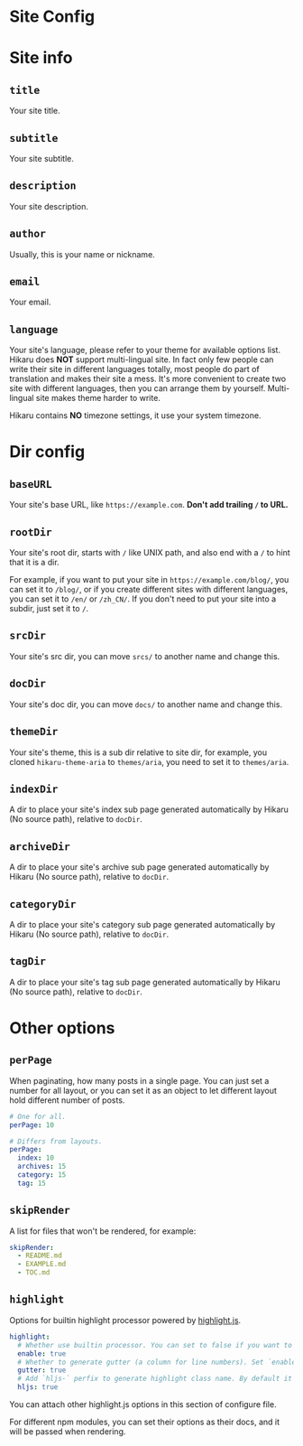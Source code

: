 Site Config
===========

# Site info

## `title`

Your site title.

## `subtitle`

Your site subtitle.

## `description`

Your site description.

## `author`

Usually, this is your name or nickname.

## `email`

Your email.

## `language`

Your site's language, please refer to your theme for available options list. Hikaru does **NOT** support multi-lingual site. In fact only few people can write their site in different languages totally, most people do part of translation and makes their site a mess. It's more convenient to create two site with different languages, then you can arrange them by yourself. Multi-lingual site makes theme harder to write.

Hikaru contains **NO** timezone settings, it use your system timezone.

# Dir config

## `baseURL`

Your site's base URL, like `https://example.com`. **Don't add trailing `/` to URL.**

## `rootDir`

Your site's root dir, starts with `/` like UNIX path, and also end with a `/` to hint that it is a dir.

For example, if you want to put your site in `https://example.com/blog/`, you can set it to `/blog/`, or if you create different sites with different languages, you can set it to `/en/` or `/zh_CN/`. If you don't need to put your site into a subdir, just set it to `/`.

## `srcDir`

Your site's src dir, you can move `srcs/` to another name and change this.

## `docDir`

Your site's doc dir, you can move `docs/` to another name and change this.

## `themeDir`

Your site's theme, this is a sub dir relative to site dir, for example, you cloned `hikaru-theme-aria` to `themes/aria`, you need to set it to `themes/aria`.

## `indexDir`

A dir to place your site's index sub page generated automatically by Hikaru (No source path), relative to `docDir`.

## `archiveDir`

A dir to place your site's archive sub page generated automatically by Hikaru (No source path), relative to `docDir`.

## `categoryDir`

A dir to place your site's category sub page generated automatically by Hikaru (No source path), relative to `docDir`.

## `tagDir`

A dir to place your site's tag sub page generated automatically by Hikaru (No source path), relative to `docDir`.

# Other options

## `perPage`

When paginating, how many posts in a single page. You can just set a number for all layout, or you can set it as an object to let different layout hold different number of posts.

```yaml
# One for all.
perPage: 10

# Differs from layouts.
perPage:
  index: 10
  archives: 15
  category: 15
  tag: 15
```

## `skipRender`

A list for files that won't be rendered, for example:

```yaml
skipRender:
  - README.md
  - EXAMPLE.md
  - TOC.md
```

## `highlight`

Options for builtin highlight processor powered by [highlight.js](https://highlightjs.org/).

```yaml
highlight:
  # Whether use builtin processor. You can set to false if you want to do highlight in browser.
  enable: true
  # Whether to generate gutter (a column for line numbers). Set `enable: false` won't disable gutter if you set `true` here.
  gutter: true
  # Add `hljs-` perfix to generate highlight class name. By default it's `true` because CSS files need this.
  hljs: true
```

You can attach other highlight.js options in this section of configure file.

For different npm modules, you can set their options as their docs, and it will be passed when rendering.
